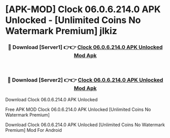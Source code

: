 # [APK-MOD] Clock 06.0.6.214.0 APK Unlocked - [Unlimited Coins No Watermark Premium] jlkiz



<div align="center">
<h3>🔴 Download [Server1] 👉👉 <a href="https://momento.my/?title=Clock_06.0.6.214.0_APK_Unlocked">Clock 06.0.6.214.0 APK Unlocked Mod Apk</a></h3><br>

<h3>🔴 Download [Server2] 👉👉 <a href="https://momento.my/?title=Clock_06.0.6.214.0_APK_Unlocked">Clock 06.0.6.214.0 APK Unlocked Mod Apk</a></h3>
</div>



Download Clock 06.0.6.214.0 APK Unlocked 

Free APK MOD Clock 06.0.6.214.0 APK Unlocked [Unlimited Coins No Watermark Premium]

Download Clock 06.0.6.214.0 APK Unlocked [Unlimited Coins No Watermark Premium] Mod For Android
